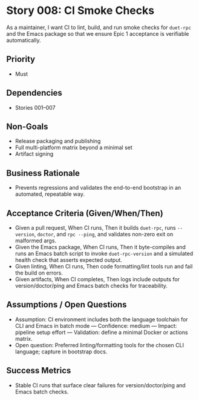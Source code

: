# Story 008: CI Smoke Checks

As a maintainer, I want CI to lint, build, and run smoke checks for `duet-rpc` and the Emacs package so that we ensure Epic 1 acceptance is verifiable automatically.

## Priority
- Must

## Dependencies
- Stories 001–007

## Non-Goals
- Release packaging and publishing
- Full multi-platform matrix beyond a minimal set
- Artifact signing

## Business Rationale
- Prevents regressions and validates the end-to-end bootstrap in an automated, repeatable way.

## Acceptance Criteria (Given/When/Then)
- Given a pull request, When CI runs, Then it builds `duet-rpc`, runs `--version`, `doctor`, and `rpc --ping`, and validates non-zero exit on malformed args.
- Given the Emacs package, When CI runs, Then it byte-compiles and runs an Emacs batch script to invoke `duet-rpc-version` and a simulated health check that asserts expected output.
- Given linting, When CI runs, Then code formatting/lint tools run and fail the build on errors.
- Given artifacts, When CI completes, Then logs include outputs for version/doctor/ping and Emacs batch checks for traceability.

## Assumptions / Open Questions
- Assumption: CI environment includes both the language toolchain for CLI and Emacs in batch mode — Confidence: medium — Impact: pipeline setup effort — Validation: define a minimal Docker or actions matrix.
- Open question: Preferred linting/formatting tools for the chosen CLI language; capture in bootstrap docs.

## Success Metrics
- Stable CI runs that surface clear failures for version/doctor/ping and Emacs batch checks.

